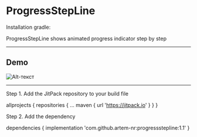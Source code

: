 # ProgressStepLine
Installation gradle: 

ProgressStepLine shows animated progress indicator step by step

____

## Demo

![Alt-текст](https://avatars1.githubusercontent.com/u/5384215?v=3&s=460 "Img")
____
 Step 1. Add the JitPack repository to your build file
 
 allprojects {
		repositories {
			...
			maven { url 'https://jitpack.io' }
		}
	}
	
Step 2. Add the dependency

dependencies {
	        implementation 'com.github.artem-nr:progressstepline:1.1'
	}
